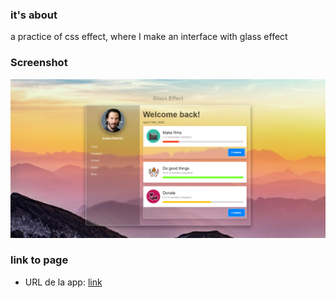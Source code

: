 
### it's about

a practice of css effect, where I make an interface with glass effect

### Screenshot

![](./img/1.png)

### link to page

- URL de la app: [link](https://sergio-ivan-melgarejo.github.io/Only-CSS-Glass-Effect/)